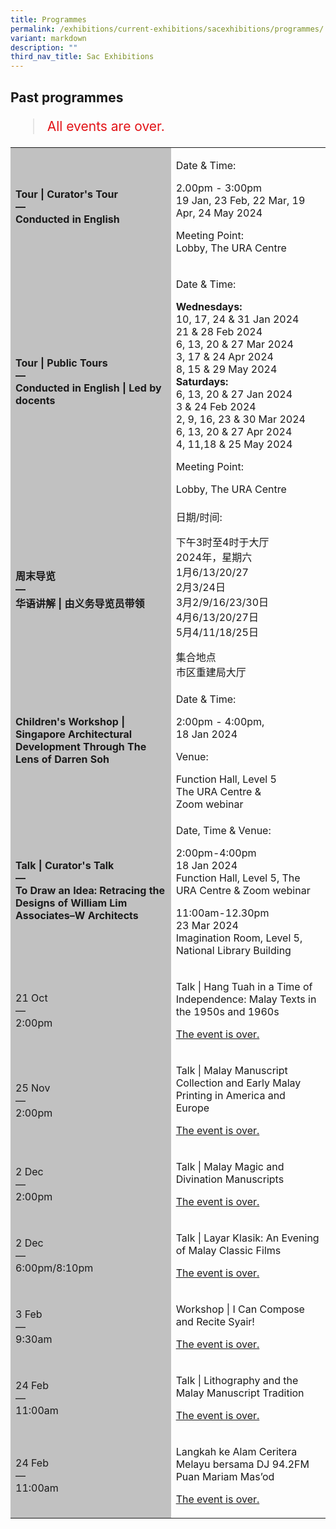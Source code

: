 ```yaml
---
title: Programmes
permalink: /exhibitions/current-exhibitions/sacexhibitions/programmes/
variant: markdown
description: ""
third_nav_title: Sac Exhibitions
---
```

<!-- 

Colours
Upcoming: default colour
Past: #c1c1c1

-->

<section class="section__progs">

<div class="container__description">
    <div class="row">
        <div class="col is-10-mobile">

<h2>Past programmes</h2>

<blockquote style="color: #E21216; font-size: 150%;">All events are over.</blockquote>

<table class="table table-v">
    <tbody><tr>
        <td style="background-color: #c1c1c1;"><strong>Tour | Curator's Tour<br>
            —<br>
           Conducted in English</strong></td>
        <td>
            <p>Date &amp; Time: </p><div>2.00pm - 3:00pm<div>19 Jan, 23 Feb, 22 Mar, 19 Apr, 24 May 2024<div></div><p>Meeting Point: <br>Lobby, The URA Centre
        </p></div></div></td>
    </tr>    
    <tr>
        <td style="background-color: #c1c1c1;"><strong>Tour | Public Tours<br>
            —<br>
            Conducted in English | Led by docents</strong></td>
        <td>
					<p>Date &amp; Time:</p><div><strong>Wednesdays:</strong><div>10, 17, 24 &amp; 31 Jan 2024<div>21 &amp; 28 Feb 2024<div>6, 13, 20 &amp; 27 Mar 2024<div>3, 17 &amp; 24 Apr 2024<div>8, 15 &amp; 29 May 2024</div><div><strong>Saturdays:</strong><div><strong></strong>6, 13, 20 &amp; 27 Jan 2024<div>3 &amp; 24 Feb 2024<div>2, 9, 16, 23 &amp; 30 Mar 2024<div>6, 13, 20 &amp; 27 Apr 2024<div>4, 11,18 &amp; 25 May 2024</div><p>Meeting Point:</p>Lobby, The URA Centre
        </div></div></div></div></div></div></div></div></div></div></td>
    </tr>    
    <tr>
        <td style="background-color: #c1c1c1;"><strong>周末导览<br>
            —<br>
					华语讲解 | 由义务导览员带领</strong></td>
        <td>
            <p>日期/时间:</p><div>下午3时至4时于大厅<div>2024年，星期六<div>1月6/13/20/27<div>2月3/24日<div>3月2/9/16/23/30日<div>4月6/13/20/27日<div>5月4/11/18/25日</div><p></p><div>集合地点<div>市区重建局大厅
        </div></div></div></div></div></div></div></div></td>
    </tr>     
    <tr>
        <td style="background-color: #c1c1c1;"><strong>Children's Workshop | <div>Singapore Architectural Development Through The Lens of Darren Soh<br>
            <br></div></strong></td>
        <td>
            <p>Date &amp; Time:</p><div>2:00pm - 4:00pm,<div>18 Jan 2024<p></p><div>Venue: <p></p><div>Function Hall, Level 5<div>The URA Centre &amp;<div>Zoom webinar<div>
        </div></div></div></div></div></div></div></td>
    </tr>     
    <tr>
        <td style="background-color: #c1c1c1;"><strong>Talk | Curator's Talk<br>
            —<br>
            To Draw an Idea: Retracing the Designs of William Lim Associates–W Architects</strong></td>
        <td>
            <p>Date, Time &amp; Venue:</p><div>2:00pm-4:00pm<div>18 Jan 2024<div>Function Hall, Level 5, The URA Centre &amp; Zoom webinar<p></p><div>11:00am-12.30pm<div>23 Mar 2024<div>Imagination Room, Level 5, National Library Building<p></p>
        </div></div></div></div></div></div></td>
    </tr>      
    <tr>
        <td style="background-color: #c1c1c1;">21 Oct<br>
            —<br>
            2:00pm</td>
        <td>
            <p>Talk | Hang Tuah in a Time of Independence: Malay Texts in the 1950s and 1960s</p>
            <p><a href="/programmes/talesofthemalayworld/20171021-talk/">The event is over.</a></p>
        </td>
    </tr>     
    <tr>
        <td style="background-color: #c1c1c1;">25 Nov<br>
            —<br>
            2:00pm</td>
        <td>
            <p>Talk | Malay Manuscript Collection and Early Malay Printing in America and Europe</p>
            <p><a href="/programmes/talesofthemalayworld/20171125-talk/">The event is over.</a></p>
        </td>
    </tr>     
    <tr>
        <td style="background-color: #c1c1c1;">2 Dec<br>
            —<br>
            2:00pm</td>
        <td>
            <p>Talk | Malay Magic and Divination Manuscripts</p>
            <p><a href="/programmes/talesofthemalayworld/20171202-talk/">The event is over.</a></p>
        </td>
    </tr>     
    <tr>
        <td style="background-color: #c1c1c1;">2 Dec<br>
            —<br>
            6:00pm/8:10pm</td>
        <td>
            <p>Talk | Layar Klasik: An Evening of Malay Classic Films</p>
            <p><a href="/programmes/talesofthemalayworld/20171202-screening/">The event is over.</a></p>
        </td>
    </tr>      
    <tr>
        <td style="background-color: #c1c1c1;">3 Feb<br>
            —<br>
            9:30am</td>
        <td>
            <p>Workshop | I Can Compose and Recite Syair!</p>
            <p><a href="/programmes/talesofthemalayworld/20180203-workshop/">The event is over.</a></p>
        </td>
    </tr>     
    <tr>
        <td style="background-color: #c1c1c1;">24 Feb<br>
            —<br>
            11:00am</td>
        <td>
            <p>Talk | Lithography and the Malay Manuscript Tradition</p>
            <p><a href="/programmes/talesofthemalayworld/20180224-talk/">The event is over.</a></p>
        </td>
    </tr>     
    <tr>
        <td style="background-color: #c1c1c1;">24 Feb<br>
            —<br>
            11:00am</td>
        <td>
            <p>Langkah ke Alam Ceritera Melayu bersama DJ 94.2FM Puan Mariam Mas’od</p>
            <p><a href="/programmes/talesofthemalayworld/20180224-radio/">The event is over.</a></p>
        </td>
    </tr>     
</tbody></table>
        </div>
    </div>
</div>
</section>